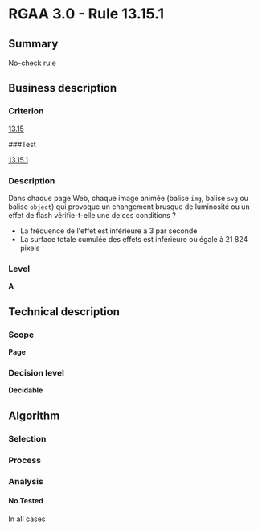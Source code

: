 # RGAA 3.0 -  Rule 13.15.1

## Summary

No-check rule

## Business description

### Criterion

[13.15](http://references.modernisation.gouv.fr/referentiel-technique-0#crit-13-15)

###Test

[13.15.1](http://references.modernisation.gouv.fr/referentiel-technique-0#test-13-15-1)

### Description

Dans chaque page Web, chaque image anim&eacute;e (balise `img`, balise `svg` ou balise `object`) qui provoque un changement brusque de luminosit&eacute; ou un effet de flash v&eacute;rifie-t-elle une de ces conditions ? 
 
 *  La fr&eacute;quence de l'effet est inf&eacute;rieure &agrave; 3 par seconde 
 *  La surface totale cumul&eacute;e des effets est inf&eacute;rieure ou &eacute;gale &agrave; 21 824 pixels 


### Level

**A**

## Technical description

### Scope

**Page**

### Decision level

**Decidable**

## Algorithm

### Selection

### Process

### Analysis

#### No Tested 

In all cases




